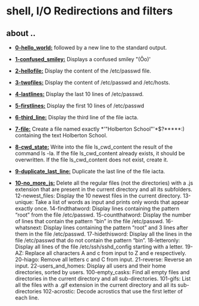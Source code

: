 # shell, I/O Redirections and filters
 
## about ..

   - **[0-hello_world:](./0-hello_world)** followed by a new line to the standard output.

   - **[1-confused_smiley:](./1-confused_smiley)** Displays a confused smiley "(Ôo)'

   - **[2-hellofile:](./2-hellofile)** Display the content of the /etc/passwd file.

   - **[3-twofiles:](./3-twofiles)** Display the content of /etc/passwd and /etc/hosts.

   - **[4-lastlines:](./4-lastlines)** Display the last 10 lines of /etc/passwd.

   - **[5-firstlines:](./5-firstlines)** Display the first 10 lines of /etc/passwd

   - **[6-third_line:](./6-third_line)** Display the third line of the file iacta.

   - **[7-file:](./7-file)** Create a file named exactly *\'"Holberton School"'\*$?*****:) containing the text Holberton School.

   - **[8-cwd_state:](./8-cwd_state)** Write into the file ls_cwd_content the result of the command ls -la. If the file ls_cwd_content already exists, it should be overwritten. If the file ls_cwd_content does not exist, create it.

   - **[9-duplicate_last_line:](./9-duplicate_last_line)** Duplicate the last line of the file iacta.

   - **[10-no_more_js:](./10-no_more_js)** Delete all the regular files (not the directories) with a .js extension that are present in the current directory and all its subfolders.
12-newest_files: Display the 10 newest files in the current directory.
13-unique: Take a list of words as input and prints only words that appear exactly once.
14-findthatword: Display lines containing the pattern “root” from the file /etc/passwd.
15-countthatword: Display the number of lines that contain the pattern “bin” in the file /etc/passwd.
16-whatsnext: Display lines containing the pattern “root” and 3 lines after them in the file /etc/passwd.
17-hidethisword: Display all the lines in the file /etc/passwd that do not contain the pattern “bin”.
18-letteronly: Display all lines of the file /etc/ssh/sshd_config starting with a letter.
19-AZ: Replace all characters A and c from input to Z and e respectively.
20-hiago: Remove all letters c and C from input.
21-reverse: Reverse an input.
22-users_and_homes: Display all users and their home directories, sorted by users.
100-empty_casks: Find all empty files and directories in the current directory and all sub-directories.
101-gifs: List all the files with a .gif extension in the current directory and all its sub-directories
102-acrostic: Decode acrostics that use the first letter of each line.
